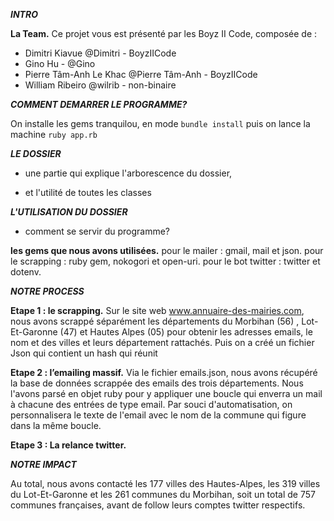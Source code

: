 ***INTRO***

**La Team.** Ce projet vous est présenté par les Boyz II Code, composée de :

- Dimitri Kiavue @Dimitri - BoyzIICode
- Gino Hu - @Gino
- Pierre Tâm-Anh Le Khac @Pierre Tâm-Anh - BoyzIICode
- William Ribeiro @wilrib - non-binaire


***COMMENT DEMARRER LE PROGRAMME?*** 

On installe les gems tranquilou, en mode ```bundle install``` puis on lance la machine ```ruby app.rb```


***LE DOSSIER***
- une partie qui explique l'arborescence du dossier, 

- et l'utilité de toutes les classes 




***L'UTILISATION DU DOSSIER***
- comment se servir du programme?  

**les gems que nous avons utilisées.** 
pour le mailer : gmail, mail et json. 
pour le scrapping : ruby gem, nokogori et open-uri.
pour le bot twitter : twitter et dotenv.


***NOTRE PROCESS***

**Etape 1 : le scrapping.**
Sur le site web www.annuaire-des-mairies.com, nous avons scrappé séparément les départements du Morbihan (56) , Lot-Et-Garonne (47) et Hautes Alpes (05) pour obtenir les adresses emails, le nom et des villes et leurs département rattachés. Puis on a créé un fichier Json qui contient un hash qui réunit  

**Etape 2 : l’emailing massif.**
Via le fichier emails.json, nous avons récupéré la base de données scrappée des emails des trois départements. Nous l'avons parsé en objet ruby pour y appliquer une boucle qui enverra un mail à chacune des entrées de type email. Par souci d'automatisation, on personnalisera le texte de l'email avec le nom de la commune qui figure dans la même boucle.

**Etape 3 : La relance twitter.**


***NOTRE IMPACT***

Au total, nous avons contacté les 177 villes des Hautes-Alpes, les 319 villes du Lot-Et-Garonne et les 261 communes du Morbihan, soit un total de 757 communes françaises, avant de follow leurs comptes twitter respectifs. 

